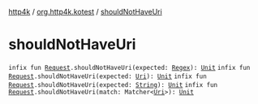 [http4k](../index.md) / [org.http4k.kotest](index.md) / [shouldNotHaveUri](./should-not-have-uri.md)

# shouldNotHaveUri

`infix fun `[`Request`](../org.http4k.core/-request/index.md)`.shouldNotHaveUri(expected: `[`Regex`](https://kotlinlang.org/api/latest/jvm/stdlib/kotlin.text/-regex/index.html)`): `[`Unit`](https://kotlinlang.org/api/latest/jvm/stdlib/kotlin/-unit/index.html)
`infix fun `[`Request`](../org.http4k.core/-request/index.md)`.shouldNotHaveUri(expected: `[`Uri`](../org.http4k.core/-uri/index.md)`): `[`Unit`](https://kotlinlang.org/api/latest/jvm/stdlib/kotlin/-unit/index.html)
`infix fun `[`Request`](../org.http4k.core/-request/index.md)`.shouldNotHaveUri(expected: `[`String`](https://kotlinlang.org/api/latest/jvm/stdlib/kotlin/-string/index.html)`): `[`Unit`](https://kotlinlang.org/api/latest/jvm/stdlib/kotlin/-unit/index.html)
`infix fun `[`Request`](../org.http4k.core/-request/index.md)`.shouldNotHaveUri(match: Matcher<`[`Uri`](../org.http4k.core/-uri/index.md)`>): `[`Unit`](https://kotlinlang.org/api/latest/jvm/stdlib/kotlin/-unit/index.html)